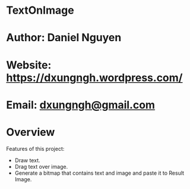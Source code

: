 # TextOnImage
# Author: Daniel Nguyen
# Website: https://dxungngh.wordpress.com/
# Email: dxungngh@gmail.com

# Overview
Features of this project:
- Draw text.
- Drag text over image.
- Generate a bitmap that contains text and image and paste it to Result Image.
